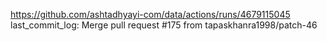 https://github.com/ashtadhyayi-com/data/actions/runs/4679115045
last_commit_log: Merge pull request #175 from tapaskhanra1998/patch-46